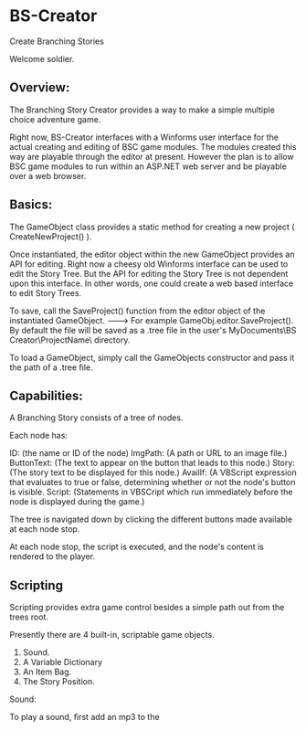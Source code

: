 BS-Creator
==========

Create Branching Stories


Welcome soldier.

Overview:
------------

The Branching Story Creator provides a way to make a simple multiple choice adventure game.

Right now, BS-Creator interfaces with a Winforms user interface for the actual creating and editing of BSC game modules.
The modules created this way are playable through the editor at present. However the plan is to allow BSC game modules to
run within an ASP.NET web server and be playable over a web browser.

Basics:
-----------

The GameObject class provides a static method for creating a new project ( CreateNewProject() ).

Once instantiated, the editor object within the new GameObject provides an API for editing. Right now a cheesy old Winforms
interface can be used to edit the Story Tree. But the API for editing the Story Tree is not dependent upon this interface. 
In other words, one could create a web based interface to edit Story Trees.

To save, call the SaveProject() function from the editor object of the instantiated GameObject. 
---> For example GameObj.editor.SaveProject(). By default the file will be saved as a .tree file in 
the user's MyDocuments\BS Creator\ProjectName\ directory.

To load a GameObject, simply call the GameObjects constructor and pass it the path of a .tree file.

Capabilities:
---------------

A Branching Story consists of a tree of nodes. 

Each node has:

ID: (the name or ID of the node)
ImgPath: (A path or URL to an image file.)
ButtonText: (The text to appear on the button that leads to this node.)
Story: (The story text to be displayed for this node.)
AvailIf: (A VBScript expression that evaluates to true or false, determining whether or not the node's button is visible.
Script: (Statements in VBSCript which run immediately before the node is displayed during the game.)

The tree is navigated down by clicking the different buttons made available at each node stop.

At each node stop, the script is executed, and the node's content is rendered to the player.


Scripting
---------------

Scripting provides extra game control besides a simple path out from the trees root.

Presently there are 4 built-in, scriptable game objects.

1. Sound.
2. A Variable Dictionary
3. An Item Bag.
4. The Story Position.

Sound:

To play a sound, first add an mp3 to the 













